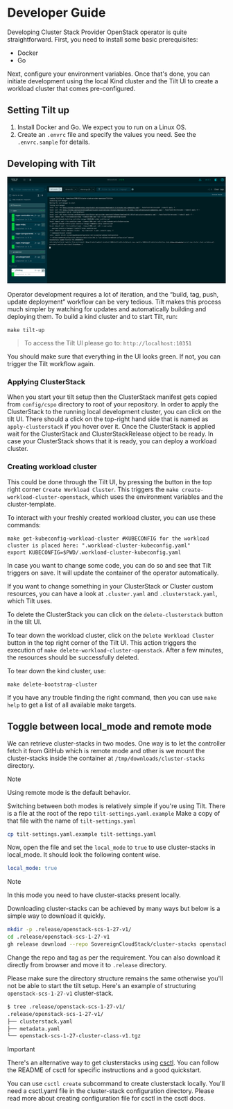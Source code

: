 # Developer Guide

Developing Cluster Stack Provider OpenStack operator is quite straightforward. First, you need to install some basic prerequisites:

- Docker
- Go

Next, configure your environment variables. Once that's done, you can initiate development using the local Kind cluster and the Tilt UI to create a workload cluster that comes pre-configured.

## Setting Tilt up

1. Install Docker and Go. We expect you to run on a Linux OS.
2. Create an `.envrc` file and specify the values you need. See the `.envrc.sample` for details.

## Developing with Tilt

![tilt](./images/tilt.png "Tilt")

Operator development requires a lot of iteration, and the “build, tag, push, update deployment” workflow can be very tedious. Tilt makes this process much simpler by watching for updates and automatically building and deploying them. To build a kind cluster and to start Tilt, run:

```shell
make tilt-up
```

> To access the Tilt UI please go to: `http://localhost:10351`

You should make sure that everything in the UI looks green. If not, you can trigger the Tilt workflow again.

### Applying ClusterStack

When you start your tilt setup then the ClusterStack manifest gets copied from `config/cspo` directory to root of your repository. In order to apply the ClusterStack to the running local development cluster, you can click on the tilt UI. There should a click on the top-right hand side that is named as `apply-clusterstack` if you hover over it.
Once the ClusterStack is applied wait for the ClusterStack and ClusterStackRelease object to be ready. In case your ClusterStack shows that it is ready, you can deploy a workload cluster.

### Creating workload cluster

This could be done through the Tilt UI, by pressing the button in the top right corner `Create Workload Cluster`. This triggers the `make create-workload-cluster-openstack`, which uses the environment variables and the cluster-template.

To interact with your freshly created workload cluster, you can use these commands:

```shell
make get-kubeconfig-workload-cluster #KUBECONFIG for the workload cluster is placed here: ".workload-cluster-kubeconfig.yaml"
export KUBECONFIG=$PWD/.workload-cluster-kubeconfig.yaml
```

In case you want to change some code, you can do so and see that Tilt triggers on save. It will update the container of the operator automatically.

If you want to change something in your ClusterStack or Cluster custom resources, you can have a look at `.cluster.yaml` and `.clusterstack.yaml`, which Tilt uses.

To delete the ClusterStack you can click on the `delete-clusterstack` button in the tilt UI.

To tear down the workload cluster, click on the `Delete Workload Cluster` button in the top right corner of the Tilt UI. This action triggers the execution of `make delete-workload-cluster-openstack`. After a few minutes, the resources should be successfully deleted.

To tear down the kind cluster, use:

```shell
make delete-bootstrap-cluster
```

If you have any trouble finding the right command, then you can use `make help` to get a list of all available make targets.

## Toggle between local_mode and remote mode

We can retrieve cluster-stacks in two modes. One way is to let the controller fetch it from GitHub which is remote mode and other is we mount the cluster-stacks inside the container at `/tmp/downloads/cluster-stacks` directory.

> [!NOTE]  
> Using remote mode is the default behavior.

Switching between both modes is relatively simple if you're using Tilt. There is a file at the root of the repo `tilt-settings.yaml.example`
Make a copy of that file with the name of `tilt-settings.yaml`

```bash
cp tilt-settings.yaml.example tilt-settings.yaml
```

Now, open the file and set the `local_mode` to `true` to use cluster-stacks in local_mode. It should look the following content wise.

```yaml
local_mode: true
```

> [!NOTE]
> In this mode you need to have cluster-stacks present locally.

Downloading cluster-stacks can be achieved by many ways but below is a simple way to download it quickly.

```bash
mkdir -p .release/openstack-scs-1-27-v1/
cd .release/openstack-scs-1-27-v1
gh release download --repo SovereignCloudStack/cluster-stacks openstack-scs-1-27-v1
```

Change the repo and tag as per the requirement. You can also download it directly from browser and move it to `.release` directory.

Please make sure the directory structure remains the same otherwise you'll not be able to start the tilt setup. Here's an example of structuring `openstack-scs-1-27-v1` cluster-stack.

```bash
$ tree .release/openstack-scs-1-27-v1/
.release/openstack-scs-1-27-v1/
├── clusterstack.yaml
├── metadata.yaml
└── openstack-scs-1-27-cluster-class-v1.tgz
```

> [!IMPORTANT]
There's an alternative way to get clusterstacks using [csctl](https://github.com/SovereignCloudStack/csctl). You can follow the README of csctl for specific instructions and a good quickstart.

You can use `csctl create` subcommand to create clusterstack locally. You'll need a csctl.yaml file in the cluster-stack configuration directory. Please read more about creating configuration file for csctl in the csctl docs.
